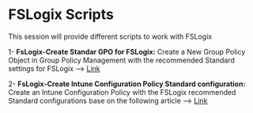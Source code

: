 # FSLogix Scripts
This session will provide different scripts to work with FSLogix

1- __FsLogix-Create Standar GPO for FSLogix:__ Create a New Group Policy Object in Group Policy Management with the recommended Standard settings for FSLogix --> [Link](https://learn.microsoft.com/en-us/fslogix/concepts-configuration-examples#example-1-standard)

2- __FsLogix-Create Intune Configuration Policy Standard configuration:__ Create an Intune Configuration Policy with the FSLogix recommended Standard configurations base on the following article --> [Link](https://learn.microsoft.com/en-us/fslogix/concepts-configuration-examples#example-1-standard)
